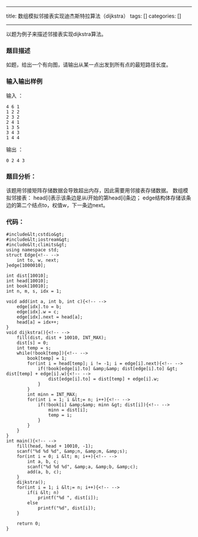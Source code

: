 
--- 
title:  数组模拟邻接表实现迪杰斯特拉算法（dijkstra） 
tags: []
categories: [] 

---
以题为例子来描述邻接表实现dijkstra算法。



### 题目描述

如题，给出一个有向图，请输出从某一点出发到所有点的最短路径长度。

### 输入输出样例

输入 ：

```
4 6 1
1 2 2
2 3 2
2 4 1
1 3 5
3 4 3
1 4 4

```

输出 ：

```
0 2 4 3

```

### 题目分析：

该题用邻接矩阵存储数据会导致超出内存，因此需要用邻接表存储数据。 数组模拟邻接表： head[i]表示该条边是从i开始的第head[i]条边； edge结构体存储该条边的第二个结点to，权值w，下一条边next。

### 代码：

```
#include&lt;cstdio&gt;
#include&lt;iostream&gt;
#include&lt;climits&gt;
using namespace std;
struct Edge{<!-- -->
	int to, w, next;
}edge[1000010];

int dist[10010];
int head[10010];
int book[10010];
int n, m, s, idx = 1;

void add(int a, int b, int c){<!-- -->
	edge[idx].to = b;
	edge[idx].w = c;
	edge[idx].next = head[a];
	head[a] = idx++; 
}
void dijkstra(){<!-- -->
	fill(dist, dist + 10010, INT_MAX);
	dist[s] = 0;
	int temp = s;
	while(!book[temp]){<!-- -->
		book[temp] = 1;
		for(int i = head[temp]; i != -1; i = edge[i].next){<!-- -->
			if(!book[edge[i].to] &amp;&amp; dist[edge[i].to] &gt; dist[temp] + edge[i].w){<!-- -->
				dist[edge[i].to] = dist[temp] + edge[i].w;
			}
		}
		int minn = INT_MAX;
		for(int i = 1; i &lt;= n; i++){<!-- -->
			if(!book[i] &amp;&amp; minn &gt; dist[i]){<!-- -->
				minn = dist[i];
				temp = i;
			}
		}
	}
}
int main(){<!-- -->
	fill(head, head + 10010, -1);
	scanf("%d %d %d", &amp;n, &amp;m, &amp;s);
	for(int i = 0; i &lt; m; i++){<!-- -->
		int a, b, c;
		scanf("%d %d %d", &amp;a, &amp;b, &amp;c);
		add(a, b, c);
	}
	dijkstra();
	for(int i = 1; i &lt;= n; i++){<!-- -->
		if(i &lt; n)
			printf("%d ", dist[i]);
		else
			printf("%d", dist[i]);
	}
	
	return 0;
} 

```
